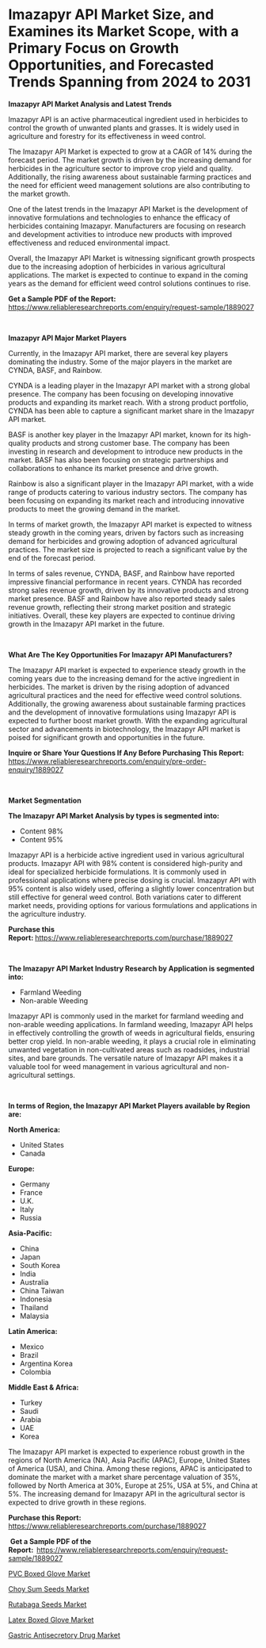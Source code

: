 <p><h1>Imazapyr API Market Size, and Examines its Market Scope, with a Primary Focus on Growth Opportunities, and Forecasted Trends Spanning from 2024 to 2031</h1></p><p><strong>Imazapyr API Market Analysis and Latest Trends</strong></p>
<p><p>Imazapyr API is an active pharmaceutical ingredient used in herbicides to control the growth of unwanted plants and grasses. It is widely used in agriculture and forestry for its effectiveness in weed control.</p><p>The Imazapyr API Market is expected to grow at a CAGR of 14% during the forecast period. The market growth is driven by the increasing demand for herbicides in the agriculture sector to improve crop yield and quality. Additionally, the rising awareness about sustainable farming practices and the need for efficient weed management solutions are also contributing to the market growth.</p><p>One of the latest trends in the Imazapyr API Market is the development of innovative formulations and technologies to enhance the efficacy of herbicides containing Imazapyr. Manufacturers are focusing on research and development activities to introduce new products with improved effectiveness and reduced environmental impact.</p><p>Overall, the Imazapyr API Market is witnessing significant growth prospects due to the increasing adoption of herbicides in various agricultural applications. The market is expected to continue to expand in the coming years as the demand for efficient weed control solutions continues to rise.</p></p>
<p><strong>Get a Sample PDF of the Report:&nbsp;</strong> <a href="https://www.reliableresearchreports.com/enquiry/request-sample/1889027">https://www.reliableresearchreports.com/enquiry/request-sample/1889027</a></p>
<p>&nbsp;</p>
<p><strong>Imazapyr API Major Market Players</strong></p>
<p><p>Currently, in the Imazapyr API market, there are several key players dominating the industry. Some of the major players in the market are CYNDA, BASF, and Rainbow.</p><p>CYNDA is a leading player in the Imazapyr API market with a strong global presence. The company has been focusing on developing innovative products and expanding its market reach. With a strong product portfolio, CYNDA has been able to capture a significant market share in the Imazapyr API market.</p><p>BASF is another key player in the Imazapyr API market, known for its high-quality products and strong customer base. The company has been investing in research and development to introduce new products in the market. BASF has also been focusing on strategic partnerships and collaborations to enhance its market presence and drive growth.</p><p>Rainbow is also a significant player in the Imazapyr API market, with a wide range of products catering to various industry sectors. The company has been focusing on expanding its market reach and introducing innovative products to meet the growing demand in the market.</p><p>In terms of market growth, the Imazapyr API market is expected to witness steady growth in the coming years, driven by factors such as increasing demand for herbicides and growing adoption of advanced agricultural practices. The market size is projected to reach a significant value by the end of the forecast period.</p><p>In terms of sales revenue, CYNDA, BASF, and Rainbow have reported impressive financial performance in recent years. CYNDA has recorded strong sales revenue growth, driven by its innovative products and strong market presence. BASF and Rainbow have also reported steady sales revenue growth, reflecting their strong market position and strategic initiatives. Overall, these key players are expected to continue driving growth in the Imazapyr API market in the future.</p></p>
<p>&nbsp;</p>
<p><strong>What Are The Key Opportunities For Imazapyr API Manufacturers?</strong></p>
<p><p>The Imazapyr API market is expected to experience steady growth in the coming years due to the increasing demand for the active ingredient in herbicides. The market is driven by the rising adoption of advanced agricultural practices and the need for effective weed control solutions. Additionally, the growing awareness about sustainable farming practices and the development of innovative formulations using Imazapyr API is expected to further boost market growth. With the expanding agricultural sector and advancements in biotechnology, the Imazapyr API market is poised for significant growth and opportunities in the future.</p></p>
<p><strong>Inquire or Share Your Questions If Any Before Purchasing This Report:</strong> <a href="https://www.reliableresearchreports.com/enquiry/pre-order-enquiry/1889027">https://www.reliableresearchreports.com/enquiry/pre-order-enquiry/1889027</a></p>
<p>&nbsp;</p>
<p><strong>Market Segmentation</strong></p>
<p><strong>The Imazapyr API Market Analysis by types is segmented into:</strong></p>
<p><ul><li>Content 98%</li><li>Content 95%</li></ul></p>
<p><p>Imazapyr API is a herbicide active ingredient used in various agricultural products. Imazapyr API with 98% content is considered high-purity and ideal for specialized herbicide formulations. It is commonly used in professional applications where precise dosing is crucial. Imazapyr API with 95% content is also widely used, offering a slightly lower concentration but still effective for general weed control. Both variations cater to different market needs, providing options for various formulations and applications in the agriculture industry.</p></p>
<p><strong>Purchase this Report:&nbsp;</strong><a href="https://www.reliableresearchreports.com/purchase/1889027">https://www.reliableresearchreports.com/purchase/1889027</a></p>
<p>&nbsp;</p>
<p><strong>The Imazapyr API Market Industry Research by Application is segmented into:</strong></p>
<p><ul><li>Farmland Weeding</li><li>Non-arable Weeding</li></ul></p>
<p><p>Imazapyr API is commonly used in the market for farmland weeding and non-arable weeding applications. In farmland weeding, Imazapyr API helps in effectively controlling the growth of weeds in agricultural fields, ensuring better crop yield. In non-arable weeding, it plays a crucial role in eliminating unwanted vegetation in non-cultivated areas such as roadsides, industrial sites, and bare grounds. The versatile nature of Imazapyr API makes it a valuable tool for weed management in various agricultural and non-agricultural settings.</p></p>
<p>&nbsp;</p>
<p><strong>In terms of Region, the Imazapyr API Market Players available by Region are:</strong></p>
<p>
    <p> <strong> North America: </strong>
        <ul>
            <li>United States</li>
            <li>Canada</li>
        </ul>
        </p> 
    <p> <strong> Europe: </strong>
        <ul>
            <li>Germany</li>
            <li>France</li>
            <li>U.K.</li>
            <li>Italy</li>
            <li>Russia</li>
        </ul>
        </p> 
    <p> <strong> Asia-Pacific: </strong>
        <ul>
            <li>China</li>
            <li>Japan</li>
            <li>South Korea</li>
            <li>India</li>
            <li>Australia</li>
            <li>China Taiwan</li>
            <li>Indonesia</li>
            <li>Thailand</li>
            <li>Malaysia</li>
        </ul>
        </p> 
    <p> <strong> Latin America: </strong>
        <ul>
            <li>Mexico</li>
            <li>Brazil</li>
            <li>Argentina Korea</li>
            <li>Colombia</li>
        </ul>
        </p> 
    <p> <strong> Middle East & Africa: </strong>
        <ul>
            <li>Turkey</li>
            <li>Saudi</li>
            <li>Arabia</li>
            <li>UAE</li>
            <li>Korea</li>
        </ul>
    </p>
    </p>
<p><p>The Imazapyr API market is expected to experience robust growth in the regions of North America (NA), Asia Pacific (APAC), Europe, United States of America (USA), and China. Among these regions, APAC is anticipated to dominate the market with a market share percentage valuation of 35%, followed by North America at 30%, Europe at 25%, USA at 5%, and China at 5%. The increasing demand for Imazapyr API in the agricultural sector is expected to drive growth in these regions.</p></p>
<p><strong>Purchase this Report: </strong><a href="https://www.reliableresearchreports.com/purchase/1889027">https://www.reliableresearchreports.com/purchase/1889027</a></p>
<p>&nbsp;<strong>Get a Sample PDF of the Report:&nbsp;&nbsp;</strong><a href="https://www.reliableresearchreports.com/enquiry/request-sample/1889027">https://www.reliableresearchreports.com/enquiry/request-sample/1889027</a></p>
<p><strong></strong></p>
<p><p><a href="https://github.com/RoccoManning/Market-Research-Report-List-3/blob/main/pvc-boxed-glove-market.md">PVC Boxed Glove Market</a></p><p><a href="https://view.publitas.com/reportprime-1/choy-sum-seeds-market-furnish-information-about-market-size-market-share-market-dynamics-and-projections-spanning-from-2024-to-2031/">Choy Sum Seeds Market</a></p><p><a href="https://view.publitas.com/reportprime-1/rutabaga-seeds-market-research-report-reveals-the-latest-trends-and-opportunities-of-this-market-for-period-from-2024-2031/">Rutabaga Seeds Market</a></p><p><a href="https://github.com/edytherolanlouisejk1miz0wig/Market-Research-Report-List-1/blob/main/latex-boxed-glove-market.md">Latex Boxed Glove Market</a></p><p><a href="https://meowing-canidae-761.notion.site/Gastric-Antisecretory-Drug-Market-Analysis-Examines-its-Scope-on-Growth-Opportunities-and-Forecaste-354efdd15fcf46aca78a671c264bffd0">Gastric Antisecretory Drug Market</a></p></p>